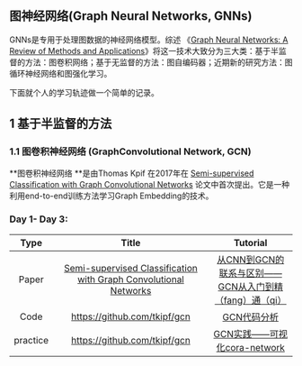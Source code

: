 ## 图神经网络(Graph Neural Networks, GNNs)

GNNs是专用于处理图数据的神经网络模型。综述 《[Graph Neural Networks: A Review of Methods and Applications](https://arxiv.org/abs/1812.08434)》将这一技术大致分为三大类：基于半监督的方法：图卷积网络；基于无监督的方法：图自编码器；近期新的研究方法：图循环神经网络和图强化学习。

下面就个人的学习轨迹做一个简单的记录。



## 1 基于半监督的方法

### 1.1 图卷积神经网络 (GraphConvolutional Network, GCN)

**图卷积神经网络 **是由Thomas Kpif 在2017年在 [Semi-supervised Classification with Graph Convolutional Networks](https://arxiv.org/abs/1609.02907) 论文中首次提出。它是一种利用end-to-end训练方法学习Graph Embedding的技术。

### Day 1- Day 3:

|   Type   |                  Title                   |                 Tutorial                 |
| :------: | :--------------------------------------: | :--------------------------------------: |
|  Paper   | [Semi-supervised Classification with Graph Convolutional Networks](https://arxiv.org/abs/1609.02907) | [从CNN到GCN的联系与区别——GCN从入门到精（fang）通（qi）](https://www.zhihu.com/question/54504471/answer/332657604) |
|   Code   |      <https://github.com/tkipf/gcn>      | [GCN代码分析](https://www.jianshu.com/p/ad528c40a08f) |
| practice |       https://github.com/tkipf/gcn       | [GCN实践——可视化cora-network](https://www.jianshu.com/p/47425c02d779) |



